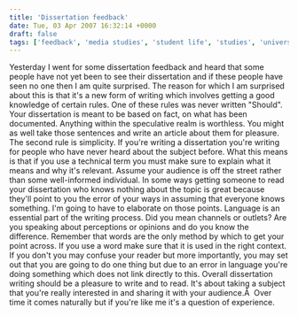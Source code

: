 ```yaml
---
title: 'Dissertation feedback'
date: Tue, 03 Apr 2007 16:32:14 +0000
draft: false
tags: ['feedback', 'media studies', 'student life', 'studies', 'university']
---
```


Yesterday I went for some dissertation feedback and heard that some people have not yet been to see their dissertation and if these people have seen no one then I am quite surprised. The reason for which I am surprised about this is that it's a new form of writing which involves getting a good knowledge of certain rules. One of these rules was never written "Should". Your dissertation is meant to be based on fact, on what has been documented. Anything within the speculative realm is worthless. You might as well take those sentences and write an article about them for pleasure. The second rule is simplicity. If you're writing a dissertation you're writing for people who have never heard about the subject before. What this means is that if you use a technical term you must make sure to explain what it means and why it's relevant. Assume your audience is off the street rather than some well-informed individual. In some ways getting someone to read your dissertation who knows nothing about the topic is great because they'll point to you the error of your ways in assuming that everyone knows something. I'm going to have to elaborate on those points. Language is an essential part of the writing process. Did you mean channels or outlets? Are you speaking about perceptions or opinions and do you know the difference. Remember that words are the only method by which to get your point across. If you use a word make sure that it is used in the right context. If you don't you may confuse your reader but more importantly, you may set out that you are going to do one thing but due to an error in language you're doing something which does not link directly to this. Overall dissertation writing should be a pleasure to write and to read. It's about taking a subject that you're really interested in and sharing it with your audience.Â  Over time it comes naturally but if you're like me it's a question of experience.